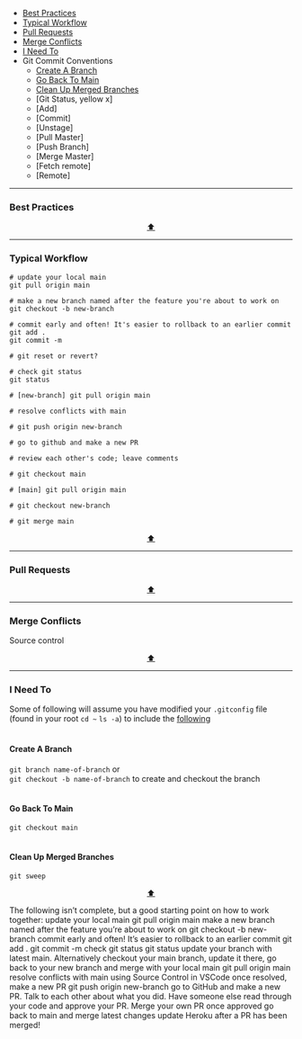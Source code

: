 - [Best Practices](#best-practices)
- [Typical Workflow](#typical-workflow)
- [Pull Requests](#pull-requests)
- [Merge Conflicts](#merge-conflicts)
- [I Need To](#i-need-to)
- Git Commit Conventions
  - [Create A Branch](#create-a-branch)
  - [Go Back To Main](#go-back-to-main)
  - [Clean Up Merged Branches](#clean-up-merged-branches)
  - [Git Status, yellow x]
  - [Add]
  - [Commit]
  - [Unstage]
  - [Pull Master]
  - [Push Branch]
  - [Merge Master]
  - [Fetch remote]
  - [Remote]

---

### Best Practices

<p align="center"><a href="#top">⬆</a></p>

---

### Typical Workflow

```
# update your local main
git pull origin main

# make a new branch named after the feature you're about to work on
git checkout -b new-branch

# commit early and often! It's easier to rollback to an earlier commit
git add .
git commit -m 

# git reset or revert?

# check git status
git status

# [new-branch] git pull origin main

# resolve conflicts with main

# git push origin new-branch

# go to github and make a new PR

# review each other's code; leave comments

# git checkout main

# [main] git pull origin main

# git checkout new-branch

# git merge main
```

<p align="center"><a href="#top">⬆</a></p>

---

### Pull Requests

<p align="center"><a href="#top">⬆</a></p>

---


### Merge Conflicts

Source control

<p align="center"><a href="#top">⬆</a></p>

---

### I Need To
Some of following will assume you have modified your `.gitconfig` file (found in your root `cd ~` `ls -a`) to include the [following](https://github.com/ssaunier/dotfiles/blob/master/gitconfig) <br><br>

#### Create A Branch
`git branch name-of-branch` or <br>
`git checkout -b name-of-branch` to create and checkout the branch <br><br>

#### Go Back To Main
`git checkout main` <br><br>

#### Clean Up Merged Branches
`git sweep`

<p align="center"><a href="#top">⬆</a></p>

The following isn’t complete, but a good starting point on how to work together:
update your local main
git pull origin main
make a new branch named after the feature you’re about to work on
git checkout -b new-branch
commit early and often! It’s easier to rollback to an earlier commit
git add .
git commit -m
check git status
git status
update your branch with latest main. Alternatively checkout your main branch, update it there, go back to your new branch and merge with your local main
git pull origin main
resolve conflicts with main using Source Control in VSCode
once resolved, make a new PR
git push origin new-branch
go to GitHub and make a new PR. Talk to each other about what you did. Have someone else read through your code and approve your PR. Merge your own PR once approved
go back to main and merge latest changes
update Heroku after a PR has been merged!
